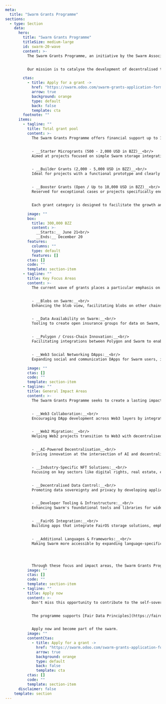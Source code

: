 ```yaml
---
meta:
  title: "Swarm Grants Programme"
sections:
  - type: Section
    data:
      hero:
        title: "Swarm Grants Programme"
        titleSize: medium-large
        id: swarm-20-wave
        content: >-
          The Swarm Grants Programme, an initiative by the Swarm Association, stands at the forefront of technological evolution, committed to narrowing the gap between Web3 ecosystems and the traditional Web2 space. By empowering a diverse array of talents including developers, researchers, artists, and community activists, we aim to unlock a new realm of digital innovation and collaboration.


          Our mission is to catalyse the development of decentralised technologies that promote digital freedom, aiming for a future where the internet is more inclusive and accessible to all.

        ctas:
          - title: Apply for a grant ->
            href: "https://swarm.odoo.com/swarm-grants-application-form"
            arrow: true
            background: orange
            type: default
            back: false
            template: cta
        footnote: ""
      items:
        - tagline: ""
          title: Total grant pool
          content: >-
            The Swarm Grants Programme offers financial support up to 10,000 DAI in BZZ, with the grants divided into three distinct categories, each tailored to support projects at various stages of development and complexity.


            - __Starter Microgrants (500 - 2,000 USD in BZZ)__<br/>
            Aimed at projects focused on simple Swarm storage integrations or proof-of-concept (PoC) developments, with no prior grants received.


            - __Builder Grants (2,000 - 5,000 USD in BZZ)__<br/>
            Ideal for projects with a functional prototype and clearly defined future development steps.


            - __Booster Grants (Open / Up to 10,000 USD in BZZ)__<br/>
            Reserved for exceptional cases or projects specifically endorsed by the Swarm Association, demonstrating significant potential to advance the Swarm ecosystem.


            Each grant category is designed to facilitate the growth and progress of projects at different maturity levels, from initial ideation to full-scale development, fostering innovation and excellence within the Swarm community.

          image: ""
          box:
            title: 300,000 BZZ
            content: >-
              __Starts:__ June 21<br/>
              __Ends:__ December 20 
          features:
            columns: ""
            type: default
            features: []
          ctas: []
          code: ""
          template: section-item
        - tagline: ""
          title: Key Focus Areas
          content: >-
            The current wave of grants places a particular emphasis on:


            - __Blobs on Swarm:__<br/>
            Enhancing the blob view, facilitating blobs on other chains, adding blob viewers to the Swarm Desktop App, and enabling search functionality over blobs.


            - __Data Availability on Swarm:__<br/>
            Tooling to create open insurance groups for data on Swarm, offering real-time fee comparisons for data availability solutions, and selection tools for upload and data availability solutions for sequencers and developers, ensuring secure and insured off-chain data storage.


            - __Polygon / Cross-Chain Innovation:__<br/>
            Facilitating integrations between Polygon and Swarm to enable scalable, interoperable DApp solutions.


            - __Web3 Social Networking DApps:__<br/>
            Expanding social and communication DApps for Swarm users, including features like the Swarm mailbox, real-time messaging, and a dedicated social media space. We place a strong emphasis on supporting private identities, ensuring encryption, and providing modularity. This approach allows us to integrate high-quality DApps as both Desktop App plugins and Fairdrive components.

          image: ""
          ctas: []
          code: ""
          template: section-item
        - tagline: ""
          title: General Impact Areas
          content: >-
            The Swarm Grants Programme seeks to create a lasting impact in several key areas: 


            - __Web3 Collaboration:__<br/>
            Encouraging DApp development across Web3 layers by integrating Swarm with other decentralised technologies.


            - __Web2 Migration:__<br/>
            Helping Web2 projects transition to Web3 with decentralised storage and enhanced data control on the Swarm network. 


            - __AI-Powered Decentralisation__<br/>
            Driving innovation at the intersection of AI and decentralised storage, developing DApps that leverage Swarm for AI-driven functionalities.


            - __Industry-Specific NFT Solutions:__<br/>
            Focusing on key sectors like digital rights, real estate, etc. Leverage the power of the Swarm Network to redefine the digital landscape.


            - __Decentralised Data Control:__<br/>
            Promoting data sovereignty and privacy by developing applications for decentralised storage, giving users greater control over their data.


            - __Developer Tooling & Infrastructure:__<br/>
            Enhancing Swarm's foundational tools and libraries for wider adoption of decentralised storage solutions.


            - __FairOS Integration:__<br/>
            Building apps that integrate FairOS storage solutions, emphasising fairness and decentralisation.


            - __Additional Languages & Frameworks:__<br/>
            Making Swarm more accessible by expanding language-specific implementations of tools and libraries, welcoming new developers to the ecosystem.




            Through these focus and impact areas, the Swarm Grants Programme aims to catalyse significant advancements in the decentralised web, fostering innovation, collaboration, and a more equitable digital future.
          image: ""
          ctas: []
          code: ""
          template: section-item
        - tagline: ""
          title: Apply now
          content: >-
            Don't miss this opportunity to contribute to the self-sovereign society we're collectively building. Join our community on the path towards a decentralised future, and let's shape the future of the internet together! 


            The programme supports [Fair Data Principles](https://fairdatasociety.org/) of interoperability, self-sovereignty, and privacy.


            Apply now and become part of the swarm.
          image: ""
          contentCtas:
            - title: Apply for a grant ->
              href: "https://swarm.odoo.com/swarm-grants-application-form"
              arrow: true
              background: orange
              type: default
              back: false
              template: cta
          ctas: []
          code: ""
          template: section-item
      disclaimer: false
    template: section
---
```

